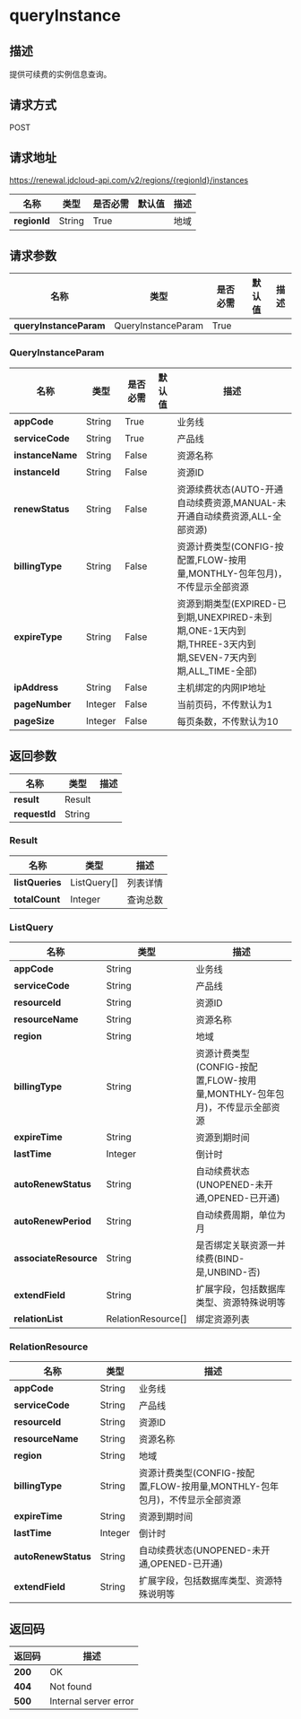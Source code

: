 # queryInstance


## 描述
提供可续费的实例信息查询。

## 请求方式
POST

## 请求地址
https://renewal.jdcloud-api.com/v2/regions/{regionId}/instances

|名称|类型|是否必需|默认值|描述|
|---|---|---|---|---|
|**regionId**|String|True| |地域|

## 请求参数
|名称|类型|是否必需|默认值|描述|
|---|---|---|---|---|
|**queryInstanceParam**|QueryInstanceParam|True| | |

### QueryInstanceParam
|名称|类型|是否必需|默认值|描述|
|---|---|---|---|---|
|**appCode**|String|True| |业务线|
|**serviceCode**|String|True| |产品线|
|**instanceName**|String|False| |资源名称|
|**instanceId**|String|False| |资源ID|
|**renewStatus**|String|False| |资源续费状态(AUTO-开通自动续费资源,MANUAL-未开通自动续费资源,ALL-全部资源)|
|**billingType**|String|False| |资源计费类型(CONFIG-按配置,FLOW-按用量,MONTHLY-包年包月)，不传显示全部资源|
|**expireType**|String|False| |资源到期类型(EXPIRED-已到期,UNEXPIRED-未到期,ONE-1天内到期,THREE-3天内到期,SEVEN-7天内到期,ALL_TIME-全部)|
|**ipAddress**|String|False| |主机绑定的内网IP地址|
|**pageNumber**|Integer|False| |当前页码，不传默认为1|
|**pageSize**|Integer|False| |每页条数，不传默认为10|

## 返回参数
|名称|类型|描述|
|---|---|---|
|**result**|Result| |
|**requestId**|String| |

### Result
|名称|类型|描述|
|---|---|---|
|**listQueries**|ListQuery[]|列表详情|
|**totalCount**|Integer|查询总数|
### ListQuery
|名称|类型|描述|
|---|---|---|
|**appCode**|String|业务线|
|**serviceCode**|String|产品线|
|**resourceId**|String|资源ID|
|**resourceName**|String|资源名称|
|**region**|String|地域|
|**billingType**|String|资源计费类型(CONFIG-按配置,FLOW-按用量,MONTHLY-包年包月)，不传显示全部资源|
|**expireTime**|String|资源到期时间|
|**lastTime**|Integer|倒计时|
|**autoRenewStatus**|String|自动续费状态(UNOPENED-未开通,OPENED-已开通)|
|**autoRenewPeriod**|String|自动续费周期，单位为月|
|**associateResource**|String|是否绑定关联资源一并续费(BIND-是,UNBIND-否)|
|**extendField**|String|扩展字段，包括数据库类型、资源特殊说明等|
|**relationList**|RelationResource[]|绑定资源列表|
### RelationResource
|名称|类型|描述|
|---|---|---|
|**appCode**|String|业务线|
|**serviceCode**|String|产品线|
|**resourceId**|String|资源ID|
|**resourceName**|String|资源名称|
|**region**|String|地域|
|**billingType**|String|资源计费类型(CONFIG-按配置,FLOW-按用量,MONTHLY-包年包月)，不传显示全部资源|
|**expireTime**|String|资源到期时间|
|**lastTime**|Integer|倒计时|
|**autoRenewStatus**|String|自动续费状态(UNOPENED-未开通,OPENED-已开通)|
|**extendField**|String|扩展字段，包括数据库类型、资源特殊说明等|

## 返回码
|返回码|描述|
|---|---|
|**200**|OK|
|**404**|Not found|
|**500**|Internal server error|
